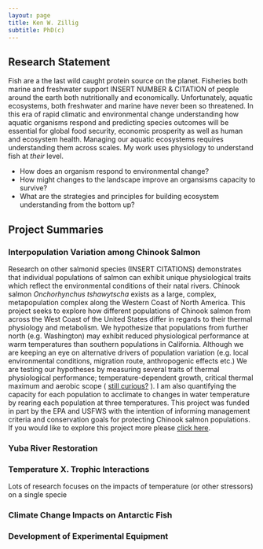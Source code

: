 ```yaml
---
layout: page
title: Ken W. Zillig
subtitle: PhD(c)
---
```


## Research Statement

  Fish are a the last wild caught protein source on the planet. Fisheries both marine and freshwater support INSERT NUMBER & CITATION of people around the earth both nutritionally and economically. Unfortunately, aquatic ecosystems, both freshwater and marine have never been so threatened. In this era of rapid climatic and environmental change understanding how aquatic organisms respond and predicting species outcomes will be essential for global food security, economic prosperity as well as human and ecosystem health. 
  Managing our aquatic ecosystems requires understanding them across scales. My work uses physiology to understand fish at *their* level.   
  
* How does an organism respond to environmental change?
* How might changes to the landscape improve an organsisms capacity to survive?
* What are the strategies and principles for building ecosystem understanding from the bottom up?
  

## Project Summaries

### Interpopulation Variation among Chinook Salmon

Research on other salmonid species (INSERT CITATIONS) demonstrates that individual populations of salmon can exhibit unique physiological traits which reflect the environmental conditions of their natal rivers. Chinook salmon *Onchorhynchus tshawytscha* exists as a large, complex, metapopulation complex along the Western Coast of North America. This project seeks to explore how different populations of Chinook salmon from across the West Coast of the United States differ in regards to their thermal physiology and metabolism. We hypothesize that populations from further north (e.g. Washington) may exhibit reduced physiological performance at warm temperatures than southern populations in California. Although we are keeping an eye on alternative drivers of population variation (e.g. local environmental conditions, migration route, anthropogenic effects etc.) We are testing our hypotheses by measuring several traits of thermal physiological performance; temperature-dependent growth, critical thermal maximum and aerobic scope ( [still curious?](kenzillig.github.io/interpop.html#performance-metrics) ). I am also quantifying the capacity for each population to acclimate to changes in water temperature by rearing each population at three temperatures.
	This project was funded in part by the EPA and USFWS with the intention of informing management criteria and conservation goals for protecting Chinook salmon populations. If you would like to explore this project more please [click here](kenzillig.github.io/interpop.html). 


### Yuba River Restoration

### Temperature X. Trophic Interactions
  Lots of research focuses on the impacts of temperature (or other stressors) on a single specie

### Climate Change Impacts on Antarctic Fish

### Development of Experimental Equipment


